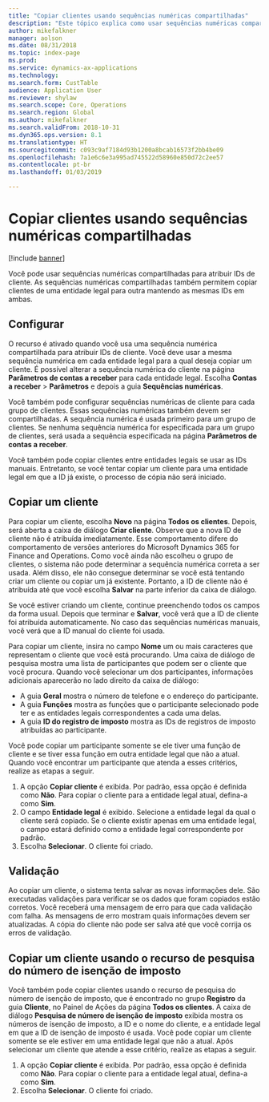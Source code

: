 ```yaml
---
title: "Copiar clientes usando sequências numéricas compartilhadas"
description: "Este tópico explica como usar sequências numéricas compartilhadas para copiar um cliente para outra entidade legal mantendo a mesma ID."
author: mikefalkner
manager: aolson
ms.date: 08/31/2018
ms.topic: index-page
ms.prod: 
ms.service: dynamics-ax-applications
ms.technology: 
ms.search.form: CustTable
audience: Application User
ms.reviewer: shylaw
ms.search.scope: Core, Operations
ms.search.region: Global
ms.author: mikefalkner
ms.search.validFrom: 2018-10-31
ms.dyn365.ops.version: 8.1
ms.translationtype: HT
ms.sourcegitcommit: c093c9af7184d93b1200a8bcab16573f2bb4be09
ms.openlocfilehash: 7a1e6c6e3a995ad745522d58960e850d72c2ee57
ms.contentlocale: pt-br
ms.lasthandoff: 01/03/2019

---
```


# <a name="copy-customers-by-using-shared-number-sequences"></a>Copiar clientes usando sequências numéricas compartilhadas

[!include [banner](../includes/banner.md)]

Você pode usar sequências numéricas compartilhadas para atribuir IDs de cliente. As sequências numéricas compartilhadas também permitem copiar clientes de uma entidade legal para outra mantendo as mesmas IDs em ambas.

## <a name="setup"></a>Configurar

O recurso é ativado quando você usa uma sequência numérica compartilhada para atribuir IDs de cliente. Você deve usar a mesma sequência numérica em cada entidade legal para a qual deseja copiar um cliente. É possível alterar a sequência numérica do cliente na página **Parâmetros de contas a receber** para cada entidade legal. Escolha **Contas a receber** \> **Parâmetros** e depois a guia **Sequências numéricas**.

Você também pode configurar sequências numéricas de cliente para cada grupo de clientes. Essas sequências numéricas também devem ser compartilhadas. A sequência numérica é usada primeiro para um grupo de clientes. Se nenhuma sequência numérica for especificada para um grupo de clientes, será usada a sequência especificada na página **Parâmetros de contas a receber**.

Você também pode copiar clientes entre entidades legais se usar as IDs manuais. Entretanto, se você tentar copiar um cliente para uma entidade legal em que a ID já existe, o processo de cópia não será iniciado.

## <a name="copy-a-customer"></a>Copiar um cliente

Para copiar um cliente, escolha **Novo** na página **Todos os clientes**. Depois, será aberta a caixa de diálogo **Criar cliente**. Observe que a nova ID de cliente não é atribuída imediatamente. Esse comportamento difere do comportamento de versões anteriores do Microsoft Dynamics 365 for Finance and Operations. Como você ainda não escolheu o grupo de clientes, o sistema não pode determinar a sequência numérica correta a ser usada. Além disso, ele não consegue determinar se você está tentando criar um cliente ou copiar um já existente. Portanto, a ID de cliente não é atribuída até que você escolha **Salvar** na parte inferior da caixa de diálogo.

Se você estiver criando um cliente, continue preenchendo todos os campos da forma usual. Depois que terminar e **Salvar**, você verá que a ID de cliente foi atribuída automaticamente. No caso das sequências numéricas manuais, você verá que a ID manual do cliente foi usada.

Para copiar um cliente, insira no campo **Nome** um ou mais caracteres que representam o cliente que você está procurando. Uma caixa de diálogo de pesquisa mostra uma lista de participantes que podem ser o cliente que você procura. Quando você selecionar um dos participantes, informações adicionais aparecerão no lado direito da caixa de diálogo:

- A guia **Geral** mostra o número de telefone e o endereço do participante.
- A guia **Funções** mostra as funções que o participante selecionado pode ter e as entidades legais correspondentes a cada uma delas.
- A guia **ID do registro de imposto** mostra as IDs de registros de imposto atribuídas ao participante.

Você pode copiar um participante somente se ele tiver uma função de cliente e se tiver essa função em outra entidade legal que não a atual. Quando você encontrar um participante que atenda a esses critérios, realize as etapas a seguir.

1. A opção **Copiar cliente** é exibida. Por padrão, essa opção é definida como **Não**. Para copiar o cliente para a entidade legal atual, defina-a como **Sim**. 
2. O campo **Entidade legal** é exibido. Selecione a entidade legal da qual o cliente será copiado. Se o cliente existir apenas em uma entidade legal, o campo estará definido como a entidade legal correspondente por padrão.
3. Escolha **Selecionar**. O cliente foi criado.

## <a name="validation"></a>Validação

Ao copiar um cliente, o sistema tenta salvar as novas informações dele. São executadas validações para verificar se os dados que foram copiados estão corretos. Você receberá uma mensagem de erro para que cada validação com falha. As mensagens de erro mostram quais informações devem ser atualizadas. A cópia do cliente não pode ser salva até que você corrija os erros de validação.

## <a name="copy-a-customer-by-using-tax-exempt-number-search-feature"></a>Copiar um cliente usando o recurso de pesquisa do número de isenção de imposto

Você também pode copiar clientes usando o recurso de pesquisa do número de isenção de imposto, que é encontrado no grupo **Registro** da guia **Cliente**, no Painel de Ações da página **Todos os clientes**. A caixa de diálogo **Pesquisa de número de isenção de imposto** exibida mostra os números de isenção de imposto, a ID e o nome do cliente, e a entidade legal em que a ID de isenção de imposto é usada. Você pode copiar um cliente somente se ele estiver em uma entidade legal que não a atual. Após selecionar um cliente que atende a esse critério, realize as etapas a seguir.

1. A opção **Copiar cliente** é exibida. Por padrão, essa opção é definida como **Não**. Para copiar o cliente para a entidade legal atual, defina-a como **Sim**. 
2. Escolha **Selecionar**. O cliente foi criado.

